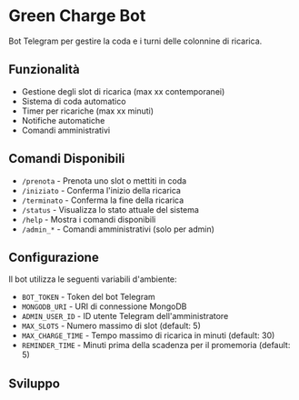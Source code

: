 # Green Charge Bot

Bot Telegram per gestire la coda e i turni delle colonnine di ricarica.

## Funzionalità

- Gestione degli slot di ricarica (max xx contemporanei)
- Sistema di coda automatico
- Timer per ricariche (max xx minuti)
- Notifiche automatiche
- Comandi amministrativi

## Comandi Disponibili

- `/prenota` - Prenota uno slot o mettiti in coda
- `/iniziato` - Conferma l'inizio della ricarica
- `/terminato` - Conferma la fine della ricarica
- `/status` - Visualizza lo stato attuale del sistema
- `/help` - Mostra i comandi disponibili
- `/admin_*` - Comandi amministrativi (solo per admin)

## Configurazione

Il bot utilizza le seguenti variabili d'ambiente:

- `BOT_TOKEN` - Token del bot Telegram
- `MONGODB_URI` - URI di connessione MongoDB
- `ADMIN_USER_ID` - ID utente Telegram dell'amministratore
- `MAX_SLOTS` - Numero massimo di slot (default: 5)
- `MAX_CHARGE_TIME` - Tempo massimo di ricarica in minuti (default: 30)
- `REMINDER_TIME` - Minuti prima della scadenza per il promemoria (default: 5)

## Sviluppo
